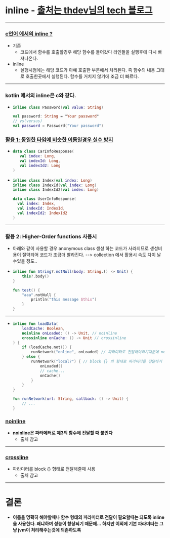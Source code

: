 # inline - [출처는 thdev님의 tech 블로그](https://thdev.tech/kotlin/2020/09/29/kotlin_effective_04/)
---
### [c언어 에서의 inline ?](https://github.com/sdk0213/Developer-Track/blob/master/프로그래머%20기초/C언어%20기초/inline.md)
* 기존
  * 코드에서 함수를 호출할경우 해당 함수를 들어갔다 라인들을 실행후에 다시 빠져나온다.
* inline
  * 실행시점에는 해당 코드가 아예 호출한 부분에서 처리된다. 즉 함수의 내용 그대로 호출한곳에서 실행된다. 함수를 거치지 않기에 조금 더 빠르다.
---
### kotlin 에서의 inline은 c와 같다.
* ```kotlin
  inline class Password(val value: String)

  val password: String = "Your password"
  // vs(versus)
  val password = Password("Your password")
  
### [활용 1: 동일한 타입에 비슷한 이름일경우 실수 방지](https://thdev.tech/kotlin/2020/09/29/kotlin_effective_04/)
* ```kotlin
  data class CarInfoResponse(
     val index: Long,
     val indexId: Long,
     val indexId2: Long
  )
* ```kotlin
  inline class Index(val index: Long)
  inline class IndexId(val index: Long)
  inline class IndexId2(val index: Long)

  data class UserInfoResponse(
    val index: Index,
    val indexId: IndexId,
    val indexId2: IndexId2
  )
---
### 활용 2: Higher-Order functions 사용시
* 아래와 같이 사용할 경우 anonymous class 생성 하는 코드가 사라지므로 생성비용이 절약되어 코드가 조금더 빨라진다. --> collection 에서 활용시 속도 차이 날수있을 정도..
* ```kotlin
  inline fun String?.notNull(body: String.() -> Unit) {
      this?.body()
  }

  fun test() {
      "aaa".notNull {
          println("this message $this")
      }
  }
---
* ```kotlin
  inline fun loadData(
      loadCache: Boolean,
      noinline onLoaded: () -> Unit, // noinline
      crossinline onCache: () -> Unit // crossinline
  ) {
      if (loadCache.not()) {
          runNetwork("online", onLoaded) // 파라미터로 전달해야하기때문에 noinline 명시
      } else {
          runNetwork("local?") { // block {} 의 형태로 파라미터를 전달하기 때문에 crossline 명시
              onLoaded()
              // cache...
              onCache()
          }
      }
  }

  fun runNetwork(url: String, callback: () -> Unit) {
      // ...
  }
### [noinline](https://thdev.tech/kotlin/2020/09/29/kotlin_effective_04/)
* **noinline은 파라메터로 제3의 함수에 전달할 때 붙인다**
  * 출처 참고
---
### [crossline](https://thdev.tech/kotlin/2020/09/29/kotlin_effective_04/)
* 파라미터를 block {} 형태로 전달해줄때 사용 
  * 출처 참고
---
# 결론
* **이름을 명확히 해야할때나 함수 형태의 파라미터로 전달이 필요할때는 되도록 inline을 사용한다. 왜냐하며 성능이 향상되기 때문에... 하지만 이외에 기본 파라미터는 그냥 jvm이 처리해주는것에 의존하도록**
